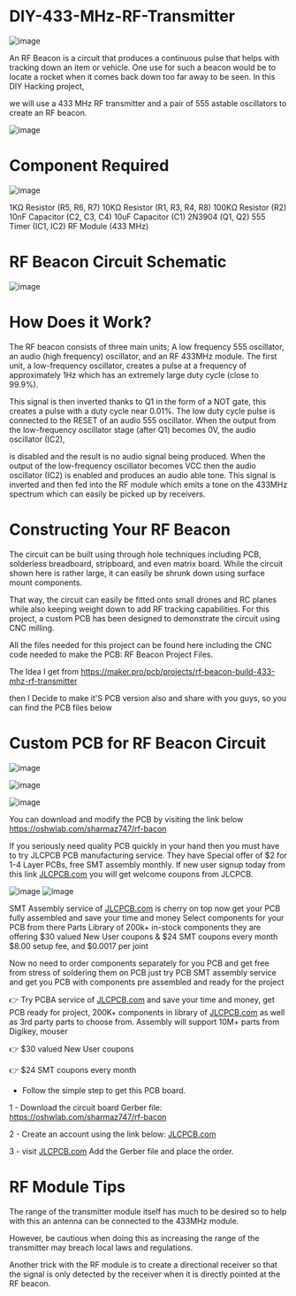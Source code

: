 # DIY-433-MHz-RF-Transmitter

![image](https://user-images.githubusercontent.com/19898602/167255213-d5ad9cb5-e7e1-4ed5-aef6-588ce95f393c.png)


An RF Beacon is a circuit that produces a continuous pulse that helps with tracking down an item or vehicle. One use for such a beacon would be to locate a rocket when it comes back down too far away to be seen. In this DIY Hacking project, 

we will use a 433 MHz RF transmitter and a pair of 555 astable oscillators to create an RF beacon.


![image](https://user-images.githubusercontent.com/19898602/167255228-dab59d37-a61f-4136-9632-88375d80082f.png)


# Component Required

![image](https://user-images.githubusercontent.com/19898602/167255297-c7e04c0f-460a-4d25-b972-e57f7cc81231.png)

1KΩ Resistor (R5, R6, R7)
10KΩ Resistor (R1, R3, R4, R8)
100KΩ Resistor (R2)
10nF Capacitor (C2, C3, C4)
10uF Capacitor (C1)
2N3904 (Q1, Q2)
555 Timer (IC1, IC2)
RF Module (433 MHz)


# RF Beacon Circuit Schematic

![image](https://user-images.githubusercontent.com/19898602/167255347-084623f6-5727-4e8b-9db7-687e71f12fd5.png)


# How Does it Work?

The RF beacon consists of three main units; A low frequency 555 oscillator, an audio (high frequency) oscillator, and an RF 433MHz module. The first unit, a low-frequency oscillator, creates a pulse at a frequency of approximately 1Hz which has an extremely large duty cycle (close to 99.9%).

This signal is then inverted thanks to Q1 in the form of a NOT gate, this creates a pulse with a duty cycle near 0.01%. The low duty cycle pulse is connected to the RESET of an audio 555 oscillator. When the output from the low-frequency oscillator stage (after Q1) becomes 0V, the audio oscillator (IC2), 

is disabled and the result is no audio signal being produced. When the output of the low-frequency oscillator becomes VCC then the audio oscillator (IC2) is enabled and produces an audio able tone. This signal is inverted and then fed into the RF module which emits a tone on the 433MHz spectrum which can easily be picked up by receivers.

# Constructing Your RF Beacon

The circuit can be built using through hole techniques including PCB, solderless breadboard, stripboard, and even matrix board. While the circuit shown here is rather large, it can easily be shrunk down using surface mount components. 

That way, the circuit can easily be fitted onto small drones and RC planes while also keeping weight down to add RF tracking capabilities. For this project, a custom PCB has been designed to demonstrate the circuit using CNC milling. 

All the files needed for this project can be found here including the CNC code needed to make the PCB: RF Beacon Project Files.

The Idea I get from https://maker.pro/pcb/projects/rf-beacon-build-433-mhz-rf-transmitter

then I Decide to make it'S PCB version also and share with you guys, so you can find the PCB files below



# Custom PCB for RF Beacon Circuit




![image](https://user-images.githubusercontent.com/19898602/167255414-dfe45fea-f6fc-4a38-a1b3-2ea91afc0595.png)

![image](https://user-images.githubusercontent.com/19898602/167255424-1f789500-42de-4122-ab77-3e1e88239864.png)

![image](https://user-images.githubusercontent.com/19898602/167255442-98c056ab-a316-497f-b14e-e0f42e9caf42.png)


You can download and modify the PCB by visiting the link below
https://oshwlab.com/sharmaz747/rf-bacon

If you seriously need quality PCB quickly in your hand then you must have to try JLCPCB PCB manufacturing service. They have Special offer of $2 for 1-4 Layer PCBs, free SMT assembly monthly. If new user signup today from this link [JLCPCB.com](https://jlcpcb.com/IAT) you will get welcome coupons from JLCPCB.


![image](https://user-images.githubusercontent.com/19898602/159014034-3c9a50c3-61c3-40d2-836d-9cadc2317d33.png)
![image](https://user-images.githubusercontent.com/19898602/164385177-de123350-4a1f-4d0f-9f38-68ed7dbd5a9f.png)



SMT Assembly service of [JLCPCB.com](https://jlcpcb.com/IAT) is cherry on top now get your PCB fully assembled and save your time and money
Select components for your PCB from there Parts Library of 200k+ in-stock components
they are offering $30 valued New User coupons  & $24 SMT coupons every month
$8.00 setup fee, and $0.0017  per joint

Now no need to order components separately for you PCB and get free from stress of soldering them on PCB just try PCB SMT assembly service and get you PCB with components pre assembled and ready for the project


👉 Try PCBA service of [JLCPCB.com](https://jlcpcb.com/IAT) and save your time and money, get PCB ready for project, 200K+ components in library of [JLCPCB.com](https://jlcpcb.com/IAT) as well as 3rd party         parts to choose from. 
    Assembly will support 10M+ parts from Digikey, mouser
    
👉 $30 valued New User coupons 

👉 $24 SMT coupons every month


* Follow the simple step to get this PCB board.

1 - Download the circuit board Gerber file: https://oshwlab.com/sharmaz747/rf-bacon

2 - Create an account using the link below: [JLCPCB.com](https://jlcpcb.com/IAT)

3 - visit [JLCPCB.com](https://jlcpcb.com/IAT) Add the Gerber file and place the order. 




# RF Module Tips

The range of the transmitter module itself has much to be desired so to help with this an antenna can be connected to the 433MHz module. 

However, be cautious when doing this as increasing the range of the transmitter may breach local laws and regulations. 

Another trick with the RF module is to create a directional receiver so that the signal is only detected by the receiver when it is directly pointed at the RF beacon.





